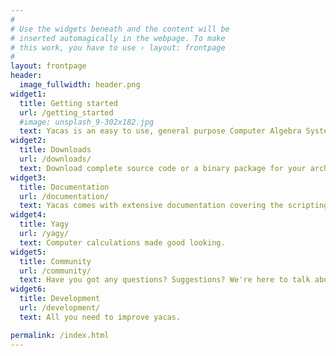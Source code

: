 ```yaml
---
#
# Use the widgets beneath and the content will be
# inserted automagically in the webpage. To make
# this work, you have to use › layout: frontpage
#
layout: frontpage
header:
  image_fullwidth: header.png
widget1:
  title: Getting started
  url: /getting_started
  #image: unsplash_9-302x182.jpg
  text: Yacas is an easy to use, general purpose Computer Algebra System, a program for symbolic manipulation of mathematical expressions.
widget2:
  title: Downloads
  url: /downloads/
  text: Download complete source code or a binary package for your architecture.
widget3:
  title: Documentation
  url: /documentation/
  text: Yacas comes with extensive documentation covering the scripting language, the functionality that is already implemented in the system, and the algorithms used.
widget4:
  title: Yagy
  url: /yagy/
  text: Computer calculations made good looking.
widget5:
  title: Community
  url: /community/
  text: Have you got any questions? Suggestions? We're here to talk about yacas.
widget6:
  title: Development
  url: /development/
  text: All you need to improve yacas.

permalink: /index.html
---
```

